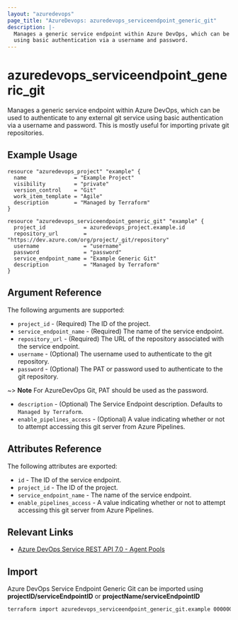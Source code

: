 ```yaml
---
layout: "azuredevops"
page_title: "AzureDevops: azuredevops_serviceendpoint_generic_git"
description: |-
  Manages a generic service endpoint within Azure DevOps, which can be used to authenticate to any external git service
  using basic authentication via a username and password.
---
```


# azuredevops_serviceendpoint_generic_git

Manages a generic service endpoint within Azure DevOps, which can be used to authenticate to any external git service
using basic authentication via a username and password. This is mostly useful for importing private git repositories.

## Example Usage

```hcl
resource "azuredevops_project" "example" {
  name               = "Example Project"
  visibility         = "private"
  version_control    = "Git"
  work_item_template = "Agile"
  description        = "Managed by Terraform"
}

resource "azuredevops_serviceendpoint_generic_git" "example" {
  project_id            = azuredevops_project.example.id
  repository_url        = "https://dev.azure.com/org/project/_git/repository"
  username              = "username"
  password              = "password"
  service_endpoint_name = "Example Generic Git"
  description           = "Managed by Terraform"
}
```

## Argument Reference

The following arguments are supported:

- `project_id` - (Required) The ID of the project.
- `service_endpoint_name` - (Required) The name of the service endpoint.
- `repository_url` - (Required) The URL of the repository associated with the service endpoint.
- `username` - (Optional) The username used to authenticate to the git repository.
- `password` - (Optional) The PAT or password used to authenticate to the git repository.

~> **Note** For AzureDevOps Git, PAT should be used as the password.

- `description` - (Optional) The Service Endpoint description. Defaults to `Managed by Terraform`.
- `enable_pipelines_access` - (Optional) A value indicating whether or not to attempt accessing this git server from Azure Pipelines.

## Attributes Reference

The following attributes are exported:

- `id` - The ID of the service endpoint.
- `project_id` - The ID of the project.
- `service_endpoint_name` - The name of the service endpoint.
- `enable_pipelines_access` - A value indicating whether or not to attempt accessing this git server from Azure Pipelines.

## Relevant Links

- [Azure DevOps Service REST API 7.0 - Agent Pools](https://docs.microsoft.com/en-us/rest/api/azure/devops/serviceendpoint/endpoints?view=azure-devops-rest-7.0)

## Import

Azure DevOps Service Endpoint Generic Git can be imported using **projectID/serviceEndpointID** or
**projectName/serviceEndpointID**

```sh
terraform import azuredevops_serviceendpoint_generic_git.example 00000000-0000-0000-0000-000000000000/00000000-0000-0000-0000-000000000000
```
